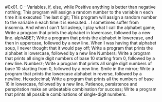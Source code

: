 #0x01. C - Variables, if, else, while
Positive anything is better than negative nothing; This program will assign a random number to the variable n each time it is executed
The last digit; This program will assign a random number to the variable n each time it is executed.
. I sometimes suffer from insomnia. And when I can't fall asleep, I play what I call the alphabet game; Write a program that prints the alphabet in lowercase, followed by a new line.
alphABET; Write a program that prints the alphabet in lowercase, and then in uppercase, followed by a new line.
When I was having that alphabet soup, I never thought that it would pay off; Write a program that prints the alphabet in lowercase, followed by a new line
Numbers; Write a program that prints all single digit numbers of base 10 starting from 0, followed by a new line.
Numberz; Write a program that prints all single digit numbers of base 10 starting from 0, followed by a new line.
Smile in the mirror; Write a program that prints the lowercase alphabet in reverse, followed by a newline.
Hexadecimal; Write a program that prints all the numbers of base 16 in lowercase, followed by a new line.
Patience, persistence and perspiration make an unbeatable combination for success; Write a program that prints all possible combinations of single-digit numbers.

